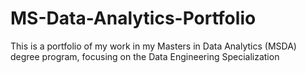 # MS-Data-Analytics-Portfolio

This is a portfolio of my work in my Masters in Data Analytics (MSDA) degree program, focusing on the Data Engineering Specialization

<!-- **Note**: These projects were completed as part of coursework for my degree program. Datasets and code are for educational use only and may not be publicly shared. -->
